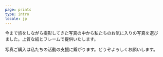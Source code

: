 ```yaml
---
page: prints
type: intro
locale: jp
---
```

今まで旅をしながら撮影してきた写真の中から私たちのお気に入りの写真を選びました。上質な紙とフレームで提供いたします。

写真ご購入は私たちの活動の支援に繋がります。どうぞよろしくお願いします。